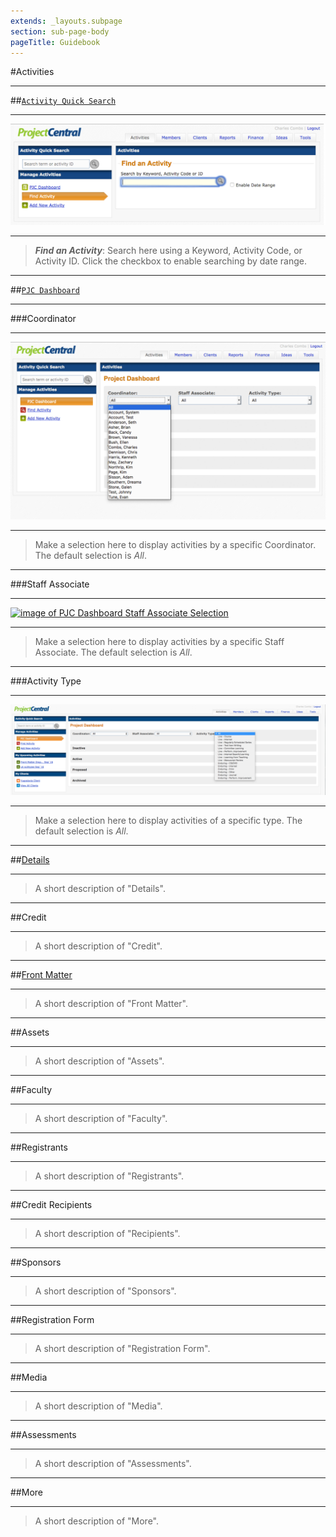 ```yaml
---
extends: _layouts.subpage
section: sub-page-body
pageTitle: Guidebook
---
```


#Activities

---

##[`Activity Quick Search`](/activity-details)

---

[![image of Activity Quick Search](../img/activity/FindActivity.png)](/activity-details)

---
>**_Find an Activity_**: Search here using a Keyword, Activity Code, or Activity ID. 
>Click the checkbox to enable searching by date range.

---

##[`PJC Dashboard`](/activity-details)

---

###Coordinator

---

[![image of PJC Dashboard Coordinator Selection](../img/activity/PJCDashboardCoordinator.png)](/activity-details)

---

>Make a selection here to display activities by a specific Coordinator. The
>default selection is *All*.

---

###Staff Associate

---

[![image of PJC Dashboard Staff Associate Selection](../img/activity/PJCDashStaffAssoc.png)](/activity-details)

---

>Make a selection here to display activities by a specific Staff Associate. The
>default selection is *All*.

---

###Activity Type

---

[![image of PJC Dashboard Activity Type Selection](../img/activity/PJCDashActivityType.png)](/activity-details)

---

>Make a selection here to display activities of a specific type. The
>default selection is *All*.

---

##[Details](/activity-details)

---

>A short description of "Details".

---

##Credit

---

>A short description of "Credit".

---

##[Front Matter](/front-matter)

---

>A short description of "Front Matter".

---

##Assets

---

>A short description of "Assets".

---

##Faculty

---

>A short description of "Faculty".

---

##Registrants

---

>A short description of "Registrants".

---

##Credit Recipients

---

>A short description of "Recipients".

---

##Sponsors

---

>A short description of "Sponsors".

---

##Registration Form

---

>A short description of "Registration Form".

---

##Media

---

>A short description of "Media".

---

##Assessments

---

>A short description of "Assessments".

---
  
##More

---

>A short description of "More".
